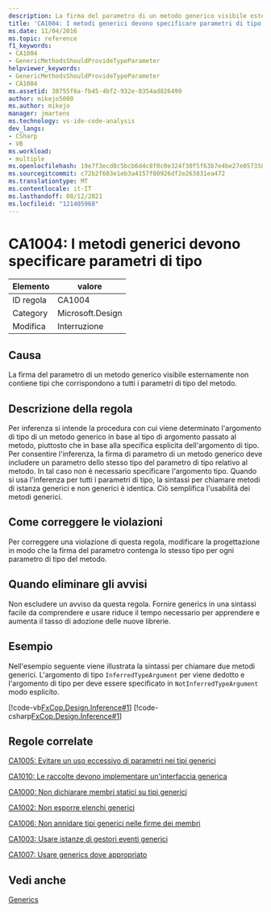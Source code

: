 ```yaml
---
description: La firma del parametro di un metodo generico visibile esternamente non contiene tipi che corrispondono a tutti i parametri di tipo del metodo.
title: 'CA1004: I metodi generici devono specificare parametri di tipo'
ms.date: 11/04/2016
ms.topic: reference
f1_keywords:
- CA1004
- GenericMethodsShouldProvideTypeParameter
helpviewer_keywords:
- GenericMethodsShouldProvideTypeParameter
- CA1004
ms.assetid: 38755f6a-fb45-4bf2-932e-0354ad826499
author: mikejo5000
ms.author: mikejo
manager: jmartens
ms.technology: vs-ide-code-analysis
dev_langs:
- CSharp
- VB
ms.workload:
- multiple
ms.openlocfilehash: 19e7f3ecd0c5bcb6d4c8f0c0e324f30f5f63b7e4be27e05735868dee3211382c
ms.sourcegitcommit: c72b2f603e1eb3a4157f00926df2e263831ea472
ms.translationtype: MT
ms.contentlocale: it-IT
ms.lasthandoff: 08/12/2021
ms.locfileid: "121405968"
---
```

# <a name="ca1004-generic-methods-should-provide-type-parameter"></a>CA1004: I metodi generici devono specificare parametri di tipo

|Elemento|valore|
|-|-|
|ID regola|CA1004|
|Category|Microsoft.Design|
|Modifica|Interruzione|

## <a name="cause"></a>Causa
La firma del parametro di un metodo generico visibile esternamente non contiene tipi che corrispondono a tutti i parametri di tipo del metodo.

## <a name="rule-description"></a>Descrizione della regola
Per inferenza si intende la procedura con cui viene determinato l'argomento di tipo di un metodo generico in base al tipo di argomento passato al metodo, piuttosto che in base alla specifica esplicita dell'argomento di tipo. Per consentire l'inferenza, la firma di parametro di un metodo generico deve includere un parametro dello stesso tipo del parametro di tipo relativo al metodo. In tal caso non è necessario specificare l'argomento tipo. Quando si usa l'inferenza per tutti i parametri di tipo, la sintassi per chiamare metodi di istanza generici e non generici è identica. Ciò semplifica l'usabilità dei metodi generici.

## <a name="how-to-fix-violations"></a>Come correggere le violazioni
Per correggere una violazione di questa regola, modificare la progettazione in modo che la firma del parametro contenga lo stesso tipo per ogni parametro di tipo del metodo.

## <a name="when-to-suppress-warnings"></a>Quando eliminare gli avvisi
Non escludere un avviso da questa regola. Fornire generics in una sintassi facile da comprendere e usare riduce il tempo necessario per apprendere e aumenta il tasso di adozione delle nuove librerie.

## <a name="example"></a>Esempio
Nell'esempio seguente viene illustrata la sintassi per chiamare due metodi generici. L'argomento di tipo `InferredTypeArgument` per viene dedotto e l'argomento di tipo per deve essere specificato in `NotInferredTypeArgument` modo esplicito.

[!code-vb[FxCop.Design.Inference#1](../code-quality/codesnippet/VisualBasic/ca1004-generic-methods-should-provide-type-parameter_1.vb)]
[!code-csharp[FxCop.Design.Inference#1](../code-quality/codesnippet/CSharp/ca1004-generic-methods-should-provide-type-parameter_1.cs)]

## <a name="related-rules"></a>Regole correlate
[CA1005: Evitare un uso eccessivo di parametri nei tipi generici](/dotnet/fundamentals/code-analysis/quality-rules/ca1005)

[CA1010: Le raccolte devono implementare un'interfaccia generica](/dotnet/fundamentals/code-analysis/quality-rules/ca1010)

[CA1000: Non dichiarare membri statici su tipi generici](/dotnet/fundamentals/code-analysis/quality-rules/ca1000)

[CA1002: Non esporre elenchi generici](/dotnet/fundamentals/code-analysis/quality-rules/ca1002)

[CA1006: Non annidare tipi generici nelle firme dei membri](../code-quality/ca1006.md)

[CA1003: Usare istanze di gestori eventi generici](/dotnet/fundamentals/code-analysis/quality-rules/ca1003)

[CA1007: Usare generics dove appropriato](../code-quality/ca1007.md)

## <a name="see-also"></a>Vedi anche
[Generics](/dotnet/csharp/programming-guide/generics/index)
